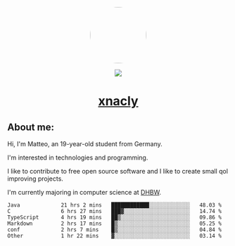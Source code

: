 <p align="center">
  <img style="border-radius: 100px" width="128" height="128" src="https://avatars.githubusercontent.com/u/47723417?v=4"/>
</p>
<p align="center">
  <img src="https://komarev.com/ghpvc/?username=xnacly&&style=flat-square"/>
</p>

<h1 align="center"><a href="https://xnacly.me/"> xnacly</a> </h1>

<h2> About me:</h2>

<p>Hi, I'm Matteo, an 19-year-old student from Germany. </p>
<p>I'm interested in technologies and programming.</p>
<p>I like to contribute to free open source software and I like to create small qol improving projects.</p>
<p>I'm currently majoring in computer science at <a href="https://www.dhbw.de/startseite">DHBW</a>.</p>

<!--START_SECTION:waka-->

```text
Java             21 hrs 2 mins   ████████████░░░░░░░░░░░░░   48.03 %
C                6 hrs 27 mins   ███▓░░░░░░░░░░░░░░░░░░░░░   14.74 %
TypeScript       4 hrs 19 mins   ██▒░░░░░░░░░░░░░░░░░░░░░░   09.86 %
Markdown         2 hrs 17 mins   █▒░░░░░░░░░░░░░░░░░░░░░░░   05.25 %
conf             2 hrs 7 mins    █▒░░░░░░░░░░░░░░░░░░░░░░░   04.84 %
Other            1 hr 22 mins    ▓░░░░░░░░░░░░░░░░░░░░░░░░   03.14 %
```

<!--END_SECTION:waka-->
